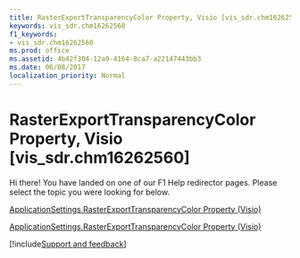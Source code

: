 ```yaml
---
title: RasterExportTransparencyColor Property, Visio [vis_sdr.chm16262560]
keywords: vis_sdr.chm16262560
f1_keywords:
- vis_sdr.chm16262560
ms.prod: office
ms.assetid: 4b42f304-12a9-4164-8ca7-a22147443bb3
ms.date: 06/08/2017
localization_priority: Normal
---
```



# RasterExportTransparencyColor Property, Visio [vis_sdr.chm16262560]

Hi there! You have landed on one of our F1 Help redirector pages. Please select the topic you were looking for below.

[ApplicationSettings.RasterExportTransparencyColor Property (Visio)](https://msdn.microsoft.com/library/39806af2-1bdd-d659-134f-9cd86110e195%28Office.15%29.aspx)

[ApplicationSettings.RasterExportTransparencyColor Property (Visio)](https://msdn.microsoft.com/library/82596a7b-508d-315e-a6df-f60f9d6daf28.aspx)

[!include[Support and feedback](~/includes/feedback-boilerplate.md)]